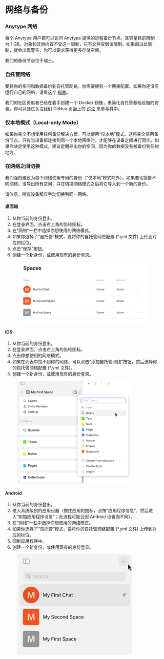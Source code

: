 # 网络与备份

### Anytype 网络

每个 Anytype 用户都可以访问 Anytype 提供的远程备份节点。其容量目前限制为 1 GB。对象和其他内容不受这一限制，只有文件受到该限制。如果超过此限制，就会出现警告，你可以要求获得更多存储空间。

我们的备份节点位于瑞士。

### **自托管网络**

要将你的空间和数据备份到自托管网络，你需要拥有一个网络配置。如果你还没有运行自己的网络，请看这个 [指南](https://tech.anytype.io/how-to/self-hosting)。

我们的社区贡献者已经在着手创建一个 Docker 镜像，来简化自托管基础设施的安装。你可以通过关注我们 GitHub 页面上的 [讨论](https://github.com/orgs/anyproto/discussions/17) 来参与其中。

### 仅本地模式（Local-only Mode）

如果你完全不想使用任何备份解决方案，可以使用“仅本地”模式。这将完全禁用备份节点，只有当设备都连接到同一个本地网络时，才能够在设备之间进行同步。如果你决定使用这种模式，建议定期导出你的空间，因为你的数据没有被备份到任何地方。

### 在网络之间切换

我们强烈建议为每个网络使用专用的身份（“仅本地”模式除外）。如果要切换自不同网络，请导出所有空间，并在切换网络模式之后将它导入到一个新的身份。

请注意，所有设备都应手动切换到同一网络。

#### 桌面端

1. 从你当前的身份登出。
2. 在登录界面，点击右上角的齿轮图标。
3. 在“网络”一栏中选择你想使用的网络模式。
4. 如果你选择了“自托管”模式，要将你的自托管网络配置 (\*.yml 文件) 上传到对应的栏位。
5. 点击“保存”按钮。
6. 创建一个新身份，或使用现有的身份登录。

<figure><img src="../../../.gitbook/assets/image (46).png" alt=""><figcaption></figcaption></figure>

#### iOS

1. 从你当前的身份登出。
2. 在登录界面，点击右上角的齿轮图标。
3. 点击你想使用的网络模式。
4. 如果在列表中找不到你的网络，可以点击“添加自托管网络”按钮，然后选择你的自托管网络配置 (\*.yml 文件)。
5. 创建一个新身份，或使用现有的身份登录。

<figure><img src="../../../.gitbook/assets/image (48).png" alt="" width="375"><figcaption></figcaption></figure>

#### Android

1. 从你当前的身份登出。
2. 进入系统级别的应用设置（按住应用的图标，点按“应用程序信息”，然后进入“附加应用程序设置”；此流程可能会因 Android 设备而不同）。
3. 在“网络”一栏中选择你想使用的网络模式。
4. 如果你选择了“自托管”模式，要将你的自托管网络配置 (\*.yml 文件) 上传到对应的栏位。
5. 回到应用程序中。
6. 创建一个新身份，或使用现有的身份登录。

<figure><img src="../../../.gitbook/assets/image (47).png" alt="" width="375"><figcaption></figcaption></figure>
